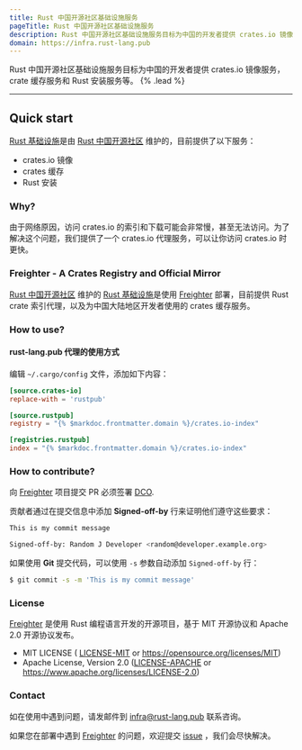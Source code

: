 ```yaml
---
title: Rust 中国开源社区基础设施服务
pageTitle: Rust 中国开源社区基础设施服务
description: Rust 中国开源社区基础设施服务目标为中国的开发者提供 crates.io 镜像服务，crate 缓存服务和 Rust 安装服务等。
domain: https://infra.rust-lang.pub
---
```


Rust 中国开源社区基础设施服务目标为中国的开发者提供 crates.io 镜像服务，crate 缓存服务和 Rust 安装服务等。 {% .lead %}


---

## Quick start

[Rust 基础设施](https://infra.rust-lang.pub)是由 [Rust 中国开源社区](https://rust-lang.pub) 维护的，目前提供了以下服务：

  * crates.io 镜像
  * crates 缓存
  * Rust 安装

### Why?

由于网络原因，访问 crates.io 的索引和下载可能会非常慢，甚至无法访问。为了解决这个问题，我们提供了一个 crates.io 代理服务，可以让你访问 crates.io 时更快。

### Freighter - A Crates Registry and Official Mirror

[Rust 中国开源社区](https://rust-lang.pub) 维护的 [Rust 基础设施](https://infra.rust-lang.pub)是使用 [Freighter](https://github.com/rust-lang-cn/freighter) 部署，目前提供 Rust crate 索引代理，以及为中国大陆地区开发者使用的 crates 缓存服务。

### How to use?

#### rust-lang.pub 代理的使用方式

编辑 ``~/.cargo/config`` 文件，添加如下内容：

```toml
[source.crates-io]
replace-with = 'rustpub'

[source.rustpub]
registry = "{% $markdoc.frontmatter.domain %}/crates.io-index" 

[registries.rustpub]
index = "{% $markdoc.frontmatter.domain %}/crates.io-index"
```

### How to contribute?

向 [Freighter](https://github.com/open-rust-initiative/freighter) 项目提交 PR 必须签署 [DCO](https://developercertificate.org).

贡献者通过在提交信息中添加 __Signed-off-by__ 行来证明他们遵守这些要求：

```bash
This is my commit message

Signed-off-by: Random J Developer <random@developer.example.org>
```


如果使用 __Git__ 提交代码，可以使用 ``-s`` 参数自动添加 ``Signed-off-by`` 行：

```bash
$ git commit -s -m 'This is my commit message'
```

### License

[Freighter](https://github.com/open-rust-initiative/freighter) 是使用 Rust 编程语言开发的开源项目，基于 MIT 开源协议和 Apache 2.0 开源协议发布。

* MIT LICENSE ( [LICENSE-MIT](https://github.com/open-rust-initiative/freighter/blob/main/LICENSE-MIT) or https://opensource.org/licenses/MIT) 
* Apache License, Version 2.0 ([LICENSE-APACHE](https://github.com/open-rust-initiative/freighter/blob/main/LICENSE-APACHE) or https://www.apache.org/licenses/LICENSE-2.0)

### Contact

如在使用中遇到问题，请发邮件到 [infra@rust-lang.pub](mailto:infra@rust-lang.pub) 联系咨询。 

如果您在部署中遇到 [Freighter](https://github.com/open-rust-initiative/freighter) 的问题，欢迎提交 [issue](https://github.com/open-rust-initiative/freighter/issues) ，我们会尽快解决。
